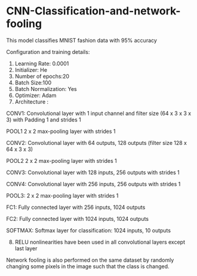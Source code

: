 # CNN-Classification-and-network-fooling

This model classifies MNIST fashion data with 95% accuracy 


Configuration and training details:
1. Learning Rate: 0.0001
2. Initializer: He
3. Number of epochs:20
4. Batch Size:100
5. Batch Normalization: Yes
6. Optimizer: Adam
7. Architecture :

  CONV1: Convolutional layer with 1 input channel and filter size (64 x 3 x 3
  x 3) with Padding 1 and strides 1

  POOL1 2 x 2 max-pooling layer with strides 1

  CONV2: Convolutional layer with 64 outputs, 128 outputs (filter size 128 x 64 x 3
  x 3)

  POOL2 2 x 2 max-pooling layer with strides 1

  CONV3: Convolutional layer with 128 inputs, 256 outputs with strides 1

  CONV4: Convolutional layer with 256 inputs, 256 outputs with strides 1

  POOL3: 2 x 2 max-pooling layer with strides 1

  FC1: Fully connected layer with 256 inputs, 1024 outputs

  FC2: Fully connected layer with 1024 inputs, 1024 outputs

  SOFTMAX: Softmax layer for classification: 1024 inputs, 10 outputs

8. RELU nonlinearities have been used in all convolutional layers except last layer


Network fooling is also performed on the same dataset by randomly changing some pixels in the image such that the class is
changed.
